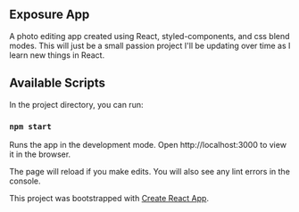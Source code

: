 ## Exposure App
A photo editing app created using React, styled-components, and css blend modes. This will just be a small passion project I'll be updating over time as I learn new things in React.

## Available Scripts

In the project directory, you can run:

### `npm start`

Runs the app in the development mode.
Open http://localhost:3000 to view it in the browser.

The page will reload if you make edits.
You will also see any lint errors in the console.

This project was bootstrapped with [Create React App](https://github.com/facebook/create-react-app).
